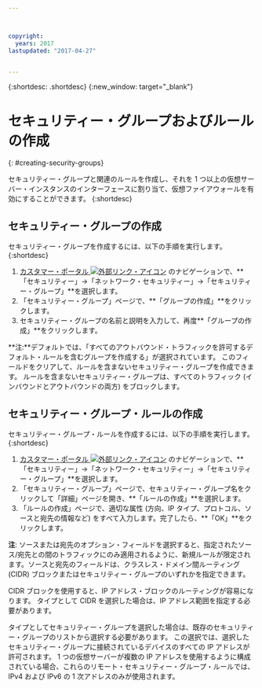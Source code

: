 ```yaml
---



copyright:
  years: 2017
lastupdated: "2017-04-27"


---
```


{:shortdesc: .shortdesc}
{:new_window: target="_blank"}


# セキュリティー・グループおよびルールの作成
{: #creating-security-groups}

セキュリティー・グループと関連のルールを作成し、それを 1 つ以上の仮想サーバー・インスタンスのインターフェースに割り当て、仮想ファイアウォールを有効にすることができます。
{:shortdesc}

## セキュリティー・グループの作成

セキュリティー・グループを作成するには、以下の手順を実行します。
{:shortdesc}
 
1. [カスタマー・ポータル ![外部リンク・アイコン](../../icons/launch-glyph.svg "外部リンク・アイコン")](https://control.softlayer.com/) のナビゲーションで、**「セキュリティー」->「ネットワーク・セキュリティー」->「セキュリティー・グループ」**を選択します。
2. 「セキュリティー・グループ」ページで、**「グループの作成」**をクリックします。
3. セキュリティー・グループの名前と説明を入力して、再度**「グループの作成」**をクリックします。

**注:**デフォルトでは、「すべてのアウトバウンド・トラフィックを許可するデフォルト・ルールを含むグループを作成する」が選択されています。 このフィールドをクリアして、ルールを含まないセキュリティー・グループを作成できます。 ルールを含まないセキュリティー・グループは、すべてのトラフィック (インバウンドとアウトバウンドの両方) をブロックします。

## セキュリティー・グループ・ルールの作成

セキュリティー・グループ・ルールを作成するには、以下の手順を実行します。
{:shortdesc}

1. [カスタマー・ポータル ![外部リンク・アイコン](../../icons/launch-glyph.svg "外部リンク・アイコン")](https://control.softlayer.com/) のナビゲーションで、**「セキュリティー」->「ネットワーク・セキュリティー」->「セキュリティー・グループ」**を選択します。
2. 「セキュリティー・グループ」ページで、セキュリティー・グループ名をクリックして「詳細」ページを開き、**「ルールの作成」**を選択します。
3. 「ルールの作成」ページで、適切な属性 (方向、IP タイプ、プロトコル、ソースと宛先の情報など) をすべて入力します。完了したら、**「OK」**をクリックします。

**注**: ソースまたは宛先のオプション・フィールドを選択すると、指定されたソース/宛先との間のトラフィックにのみ適用されるように、新規ルールが限定されます。ソースと宛先のフィールドは、クラスレス・ドメイン間ルーティング (CIDR) ブロックまたはセキュリティー・グループのいずれかを指定できます。 

CIDR ブロックを使用すると、IP アドレス・ブロックのルーティングが容易になります。  タイプとして CIDR を選択した場合は、IP アドレス範囲を指定する必要があります。 

タイプとしてセキュリティー・グループを選択した場合は、既存のセキュリティー・グループのリストから選択する必要があります。 この選択では、選択したセキュリティー・グループに接続されているデバイスのすべての IP アドレスが許可されます。 1 つの仮想サーバーが複数の IP アドレスを使用するように構成されている場合、これらのリモート・セキュリティー・グループ・ルールでは、IPv4 および IPv6 の 1 次アドレスのみが使用されます。
